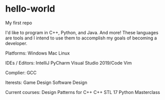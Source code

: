 # hello-world
My first repo

I'd like to program in C++, Python, and Java. And more!
These languages are tools and I intend to use them to accomplish my goals of becoming a developer.

Platforms:
  Windows
  Mac
  Linux

IDEs / Editors:
  IntelliJ
  PyCharm
  Visual Studio 2019/Code
  Vim

Complier:
  GCC

Iterests:
  Game Design
  Software Design

Current courses:
  Design Patterns for C++
  C++ STL 17
  Python Masterclass
  
